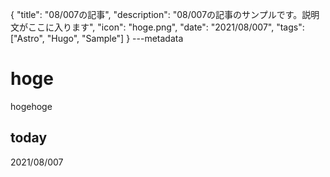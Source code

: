 {
  "title": "08/007の記事",
  "description": "08/007の記事のサンプルです。説明文がここに入ります",
  "icon": "hoge.png",
  "date": "2021/08/007",
  "tags": ["Astro", "Hugo", "Sample"]
}
---metadata

# hoge
hogehoge

## today
2021/08/007